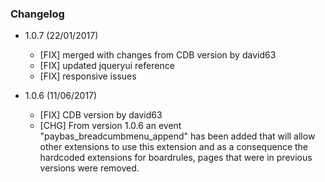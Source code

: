 ### Changelog 

- 1.0.7 (22/01/2017)
  - [FIX] merged with changes from CDB version by david63
  - [FIX] updated jqueryui reference
  - [FIX] responsive issues  

- 1.0.6 (11/06/2017)
  - [FIX] CDB version by david63
  - [CHG] From version 1.0.6 an event "paybas_breadcumbmenu_append" has been added that will allow other extensions to use this extension and as a consequence the hardcoded extensions for boardrules, pages that were in previous versions were removed.
  
